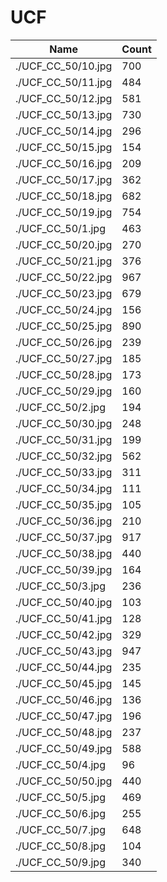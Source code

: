 
# UCF
| Name | Count |
|----|---|
| ./UCF_CC_50/10.jpg  | 700  |
| ./UCF_CC_50/11.jpg  | 484  |
| ./UCF_CC_50/12.jpg  | 581  |
| ./UCF_CC_50/13.jpg  | 730  |
| ./UCF_CC_50/14.jpg  | 296  |
| ./UCF_CC_50/15.jpg  | 154  |
| ./UCF_CC_50/16.jpg  | 209  |
| ./UCF_CC_50/17.jpg  | 362  |
| ./UCF_CC_50/18.jpg  | 682  |
| ./UCF_CC_50/19.jpg  | 754  |
| ./UCF_CC_50/1.jpg   | 463  |
| ./UCF_CC_50/20.jpg  | 270  |
| ./UCF_CC_50/21.jpg  | 376  |
| ./UCF_CC_50/22.jpg  | 967  |
| ./UCF_CC_50/23.jpg  | 679  |
| ./UCF_CC_50/24.jpg  | 156  |
| ./UCF_CC_50/25.jpg  | 890  |
| ./UCF_CC_50/26.jpg  | 239  |
| ./UCF_CC_50/27.jpg  | 185  |
| ./UCF_CC_50/28.jpg  | 173  |
| ./UCF_CC_50/29.jpg  | 160  |
| ./UCF_CC_50/2.jpg   | 194  |
| ./UCF_CC_50/30.jpg  | 248  |
| ./UCF_CC_50/31.jpg  | 199  |
| ./UCF_CC_50/32.jpg  | 562  |
| ./UCF_CC_50/33.jpg  | 311  |
| ./UCF_CC_50/34.jpg  | 111  |
| ./UCF_CC_50/35.jpg  | 105  |
| ./UCF_CC_50/36.jpg  | 210  |
| ./UCF_CC_50/37.jpg  | 917  |
| ./UCF_CC_50/38.jpg  | 440  |
| ./UCF_CC_50/39.jpg  | 164  |
| ./UCF_CC_50/3.jpg   | 236  |
| ./UCF_CC_50/40.jpg  | 103  |
| ./UCF_CC_50/41.jpg  | 128  |
| ./UCF_CC_50/42.jpg  | 329  |
| ./UCF_CC_50/43.jpg  | 947  |
| ./UCF_CC_50/44.jpg  | 235  |
| ./UCF_CC_50/45.jpg  | 145  |
| ./UCF_CC_50/46.jpg  | 136  |
| ./UCF_CC_50/47.jpg  | 196  |
| ./UCF_CC_50/48.jpg  | 237  |
| ./UCF_CC_50/49.jpg  | 588  |
| ./UCF_CC_50/4.jpg   | 96   |
| ./UCF_CC_50/50.jpg  | 440  |
| ./UCF_CC_50/5.jpg   | 469  |
| ./UCF_CC_50/6.jpg   | 255  |
| ./UCF_CC_50/7.jpg   | 648  |
| ./UCF_CC_50/8.jpg   | 104  |
| ./UCF_CC_50/9.jpg   | 340  |
